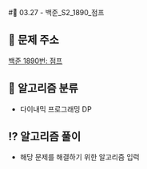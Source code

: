 #🌹 03.27 - 백준_S2_1890_점프

## 📝 문제 주소

[백준 1890번: 점프](https://www.acmicpc.net/problem/1890)

## 📝 알고리즘 분류

- 다이내믹 프로그래밍 DP

## ⁉️ 알고리즘 풀이

- 해당 문제를 해결하기 위한 알고리즘 입럭